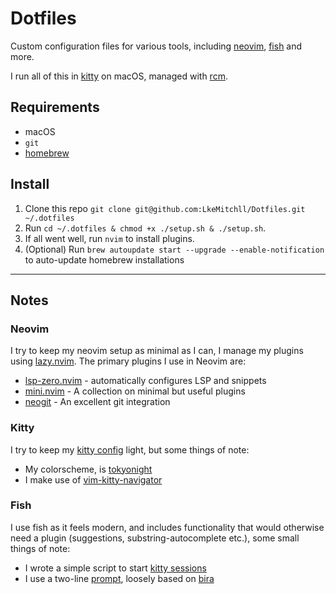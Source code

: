 # Dotfiles

Custom configuration files for various tools, including [neovim], [fish] and more.

I run all of this in [kitty] on macOS, managed with [rcm].

## Requirements

- macOS
- `git`
- [homebrew]

[neovim]: https://neovim.io
[fish]: https://fishshell.com
[kitty]: https://github.com/kovidgoyal/kitty
[homebrew]: https://brew.sh
[rcm]: https://github.com/thoughtbot/rcm

## Install

1. Clone this repo `git clone git@github.com:LkeMitchll/Dotfiles.git ~/.dotfiles`
2. Run `cd ~/.dotfiles & chmod +x ./setup.sh & ./setup.sh`.
3. If all went well, run `nvim` to install plugins.
4. (Optional) Run `brew autoupdate start --upgrade --enable-notification` to
   auto-update homebrew installations

---

## Notes

### Neovim

I try to keep my neovim setup as minimal as I can, I manage my plugins using
[lazy.nvim]. The primary plugins I use in Neovim are:

- [lsp-zero.nvim] - automatically configures LSP and snippets
- [mini.nvim] - A collection on minimal but useful plugins
- [neogit] - An excellent git integration

[lazy.nvim]: https://github.com/folke/lazy.nvim
[lsp-zero.nvim]: https://github.com/VonHeikemen/lsp-zero.nvim
[mini.nvim]: https://github.com/echasnovski/mini.nvim
[neogit]: https://github.com/TimUntersberger/neogit

### Kitty

I try to keep my [kitty config] light, but some things of note:

- My colorscheme, is [tokyonight]
- I make use of [vim-kitty-navigator]

[kitty config]: https://github.com/LkeMitchll/Dotfiles/blob/main/config/kitty/kitty.conf
[tokyonight]: https://github.com/folke/tokyonight.nvim/tree/main/extras
[vim-kitty-navigator]: https://github.com/knubie/vim-kitty-navigator

### Fish

I use fish as it feels modern, and includes functionality that would otherwise
need a plugin (suggestions, substring-autocomplete etc.), some small things of
note:

- I wrote a simple script to start [kitty sessions]
- I use a two-line [prompt], loosely based on [bira]

[kitty sessions]: https://github.com/LkeMitchll/Dotfiles/blob/main/config/fish/functions/session.fish
[prompt]: https://github.com/LkeMitchll/Dotfiles/blob/main/config/fish/functions/fish_prompt.fish
[bira]: https://github.com/ohmyzsh/ohmyzsh/wiki/Themes#bira
